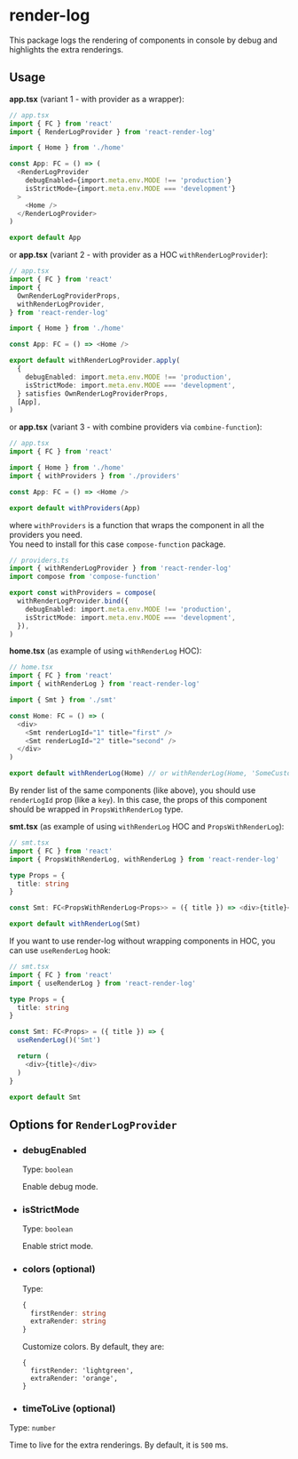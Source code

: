 # render-log

This package logs the rendering of components in console by debug and highlights the extra renderings.

## Usage

**app.tsx** (variant 1 - with provider as a wrapper):

```typescript jsx
// app.tsx
import { FC } from 'react'
import { RenderLogProvider } from 'react-render-log'

import { Home } from './home'

const App: FC = () => (
  <RenderLogProvider
    debugEnabled={import.meta.env.MODE !== 'production'}
    isStrictMode={import.meta.env.MODE === 'development'}
  >
    <Home />
  </RenderLogProvider>
)

export default App
```

or
**app.tsx** (variant 2 - with provider as a HOC `withRenderLogProvider`):

```typescript jsx
// app.tsx
import { FC } from 'react'
import {
  OwnRenderLogProviderProps,
  withRenderLogProvider,
} from 'react-render-log'

import { Home } from './home'

const App: FC = () => <Home />

export default withRenderLogProvider.apply(
  {
    debugEnabled: import.meta.env.MODE !== 'production',
    isStrictMode: import.meta.env.MODE === 'development',
  } satisfies OwnRenderLogProviderProps,
  [App],
)
```

or **app.tsx** (variant 3 - with combine providers via `combine-function`):

```typescript jsx
// app.tsx
import { FC } from 'react'

import { Home } from './home'
import { withProviders } from './providers'

const App: FC = () => <Home />

export default withProviders(App)
```

where `withProviders` is a function that wraps the component in all the providers you need.  
You need to install for this case `compose-function` package.

```typescript jsx
// providers.ts
import { withRenderLogProvider } from 'react-render-log'
import compose from 'compose-function'

export const withProviders = compose(
  withRenderLogProvider.bind({
    debugEnabled: import.meta.env.MODE !== 'production',
    isStrictMode: import.meta.env.MODE === 'development',
  }),
)
```

**home.tsx** (as example of using `withRenderLog` HOC):

```typescript jsx
// home.tsx
import { FC } from 'react'
import { withRenderLog } from 'react-render-log'

import { Smt } from './smt'

const Home: FC = () => (
  <div>
    <Smt renderLogId="1" title="first" />
    <Smt renderLogId="2" title="second" />
  </div>
)

export default withRenderLog(Home) // or withRenderLog(Home, 'SomeCustomName')
```

By render list of the same components (like above), you should use `renderLogId` prop (like a `key`).
In this case, the props of this component should be wrapped in `PropsWithRenderLog` type.

**smt.tsx** (as example of using `withRenderLog` HOC and `PropsWithRenderLog`):

```typescript jsx
// smt.tsx
import { FC } from 'react'
import { PropsWithRenderLog, withRenderLog } from 'react-render-log'

type Props = {
  title: string
}

const Smt: FC<PropsWithRenderLog<Props>> = ({ title }) => <div>{title}</div>

export default withRenderLog(Smt)
```

If you want to use render-log without wrapping components in HOC, you can use `useRenderLog` hook:

```typescript jsx
// smt.tsx
import { FC } from 'react'
import { useRenderLog } from 'react-render-log'

type Props = {
  title: string
}

const Smt: FC<Props> = ({ title }) => {
  useRenderLog()('Smt')

  return (
    <div>{title}</div>
  )
}

export default Smt
```

## Options for `RenderLogProvider`

- ### debugEnabled

  Type: `boolean`

  Enable debug mode.

- ### isStrictMode

  Type: `boolean`

  Enable strict mode.

- ### colors (optional)

  Type:

  ```typescript
  {
    firstRender: string
    extraRender: string
  }
  ```

  Customize colors. By default, they are:

  ```
  {
    firstRender: 'lightgreen',
    extraRender: 'orange',
  }
  ```

- ### timeToLive (optional)

Type: `number`

Time to live for the extra renderings. By default, it is `500` ms.
